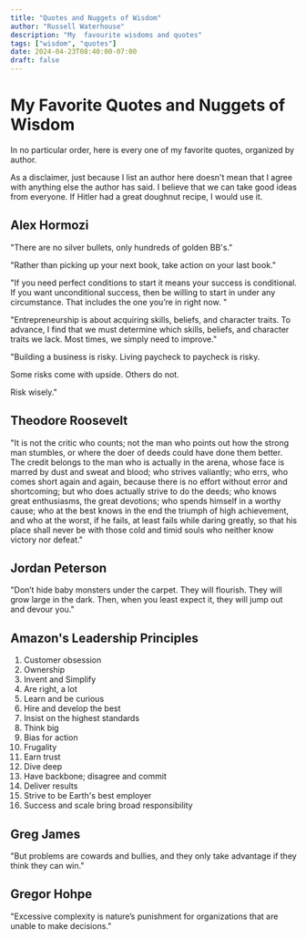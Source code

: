 ```yaml
---
title: "Quotes and Nuggets of Wisdom"
author: "Russell Waterhouse"
description: "My  favourite wisdoms and quotes"
tags: ["wisdom", "quotes"]
date: 2024-04-23T08:40:00-07:00
draft: false
---
```


# My Favorite Quotes and Nuggets of Wisdom

In no particular order, here is every one of my favorite quotes, organized by
author.

As a disclaimer, just because I list an author here doesn't mean that I agree
with anything else the author has said. I believe that we can take good ideas
from everyone. If Hitler had a great doughnut recipe, I would use it.


## Alex Hormozi

"There are no silver bullets, only hundreds of golden BB's."

"Rather than picking up your next book,
take action on your last book."

"If you need perfect conditions to start it means your success is conditional.
If you want unconditional success, then be willing to start in under any
circumstance. That includes the one you’re in right now. "

"Entrepreneurship is about acquiring skills, beliefs, and character traits. To
advance, I find that we must determine which skills, beliefs, and character
traits we lack. Most times, we simply need to improve."

"Building a business is risky. Living paycheck to paycheck is risky.

Some risks come with upside. Others do not.

Risk wisely."


## Theodore Roosevelt

"It is not the critic who counts; not the man who points out how the strong man
stumbles, or where the doer of deeds could have done them better. The credit
belongs to the man who is actually in the arena, whose face is marred by dust
and sweat and blood; who strives valiantly; who errs, who comes short again and
again, because there is no effort without error and shortcoming; but who does
actually strive to do the deeds; who knows great enthusiasms, the great
devotions; who spends himself in a worthy cause; who at the best knows in the
end the triumph of high achievement, and who at the worst, if he fails, at
least fails while daring greatly, so that his place shall never be with those
cold and timid souls who neither know victory nor defeat."

## Jordan Peterson

"Don’t hide baby monsters under the carpet. They will flourish. They will grow
large in the dark. Then, when you least expect it, they will jump out and
devour you."


## Amazon's Leadership Principles

1. Customer obsession
2. Ownership
3. Invent and Simplify
4. Are right, a lot
5. Learn and be curious
6. Hire and develop the best
7. Insist on the highest standards
8. Think big
9. Bias for action
10. Frugality
11. Earn trust
12. Dive deep
13. Have backbone; disagree and commit
14. Deliver results
15. Strive to be Earth's best employer
16. Success and scale bring broad responsibility


## Greg James

"But problems are cowards and bullies, and they only take advantage if they
think they can win."

## Gregor Hohpe

"Excessive complexity is nature’s punishment for organizations that are unable
to make decisions."
